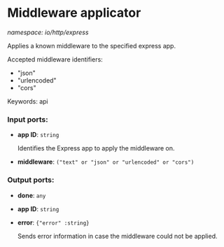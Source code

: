 # Middleware applicator

_namespace: io/http/express_

Applies a known middleware to the specified express app.

Accepted middleware identifiers:
* "json"
* "urlencoded"
* "cors"

Keywords: api

### Input ports:

* __app ID__: ` string `

    Identifies the Express app to apply the middleware on.


* __middleware__: ` ("text" or "json" or "urlencoded" or "cors") `

### Output ports:

* __done__: ` any `


* __app ID__: ` string `


* __error__: ` {"error" :string} `

    Sends error information in case the middleware could not be applied.

